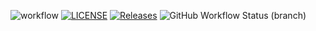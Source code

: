 ![workflow](https://github.com/snadyfr/coursework/actions/workflows/main.yml/badge.svg)
[![LICENSE](https://img.shields.io/github/license/snadyfr/coursework.svg?style=flat-square)](https://github.com/snadyfr/coursework/main/LICENSE)
[![Releases](https://img.shields.io/github/release/snadyfr/coursework/all.svg?style=flat-square)](https://github.com/snadyfr/coursework/releases)
![GitHub Workflow Status (branch)](https://img.shields.io/github/workflow/status/snadyfr/coursework/app-test)